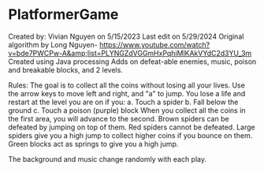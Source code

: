 # PlatformerGame
Created by: Vivian Nguyen on 5/15/2023
Last edit on 5/29/2024
Original algorithm by Long Nguyen- [https://www.youtube.com/watch?v=bde7PWCPw-A&amp;list=PLYNGZdVGGmHxPqhiMlKAkVYdC2d3YU_3m ](url)
Created using Java processing
Adds on defeat-able enemies, music, poison and breakable blocks, and 2 levels.

Rules:
The goal is to collect all the coins without losing all your lives.
Use the arrow keys to move left and right, and "a" to jump.
You lose a life and restart at the level you are on if you:
  a. Touch a spider
  b. Fall below the ground
  c. Touch a poison (purple) block
When you collect all the coins in the first area, you will advance to the second.
Brown spiders can be defeated by jumping on top of them. Red spiders cannot be defeated.
Large spiders give you a high jump to collect higher coins if you bounce on them.
Green blocks act as springs to give you a high jump.

The background and music change randomly with each play.

